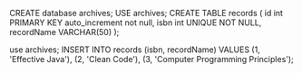 CREATE database archives;
USE archives;
CREATE TABLE records (
id int PRIMARY KEY auto_increment not null,
isbn int UNIQUE NOT NULL,
recordName VARCHAR(50)  );


use archives;
INSERT INTO records (isbn, recordName) VALUES
(1, 'Effective Java'),
(2, 'Clean Code'),
(3, 'Computer Programming Principles');	

